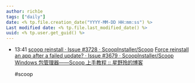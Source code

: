 ```yaml
---
author: rich1e
tags: ["daily"]
date: <% tp.file.creation_date("YYYY-MM-DD HH:mm:ss") %>
Last modified date: <% tp.file.last_modified_date() %>
uuid: <% tp.user.get_guid() %>
---
```


- 13:41 
  [scoop reinstall · Issue #3728 · ScoopInstaller/Scoop](https://github.com/ScoopInstaller/Scoop/issues/3728)
  [Force reinstall an app after a failed update? · Issue #3679 · ScoopInstaller/Scoop](https://github.com/ScoopInstaller/Scoop/issues/3679)
  [Windows 包管理器——Scoop 上手教程 :: 星野玲的博客](https://blog.bling.moe/post/11/)
  
  #scoop  